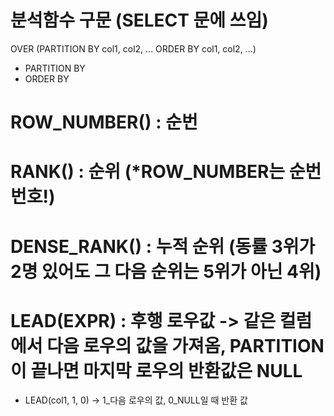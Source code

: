 # 분석함수 구문 (SELECT 문에 쓰임)
OVER (PARTITION BY col1, col2, ...
      ORDER BY col1, col2, ...)
      
- PARTITION BY 
- ORDER BY

# ROW_NUMBER() : 순번

# RANK() : 순위 (*ROW_NUMBER는 순번 번호!)

# DENSE_RANK() : 누적 순위 (동률 3위가 2명 있어도 그 다음 순위는 5위가 아닌 4위)

# LEAD(EXPR) : 후행 로우값 -> 같은 컬럼에서 다음 로우의 값을 가져옴, PARTITION이 끝나면 마지막 로우의 반환값은 NULL
 - LEAD(col1, 1, 0) -> 1_다음 로우의 값, 0_NULL일 때 반환 값
# 
